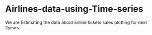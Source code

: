 # Airlines-data-using-Time-series
We are Estimating the data about airline tickets sales plotting for next 2years
